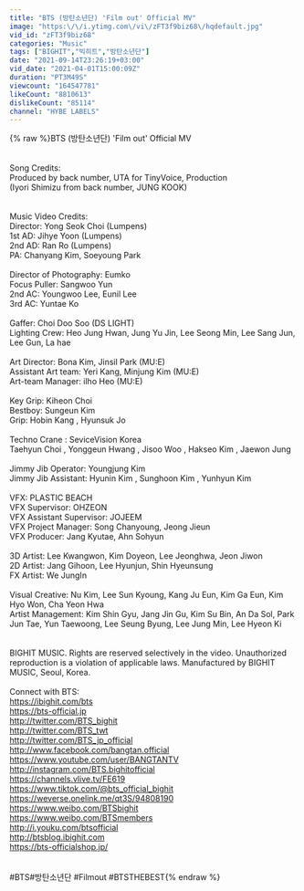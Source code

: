 ```yaml
---
title: "BTS (방탄소년단) 'Film out' Official MV"
image: "https:\/\/i.ytimg.com\/vi\/zFT3f9biz68\/hqdefault.jpg"
vid_id: "zFT3f9biz68"
categories: "Music"
tags: ["BIGHIT","빅히트","방탄소년단"]
date: "2021-09-14T23:26:19+03:00"
vid_date: "2021-04-01T15:00:09Z"
duration: "PT3M49S"
viewcount: "164547781"
likeCount: "8810613"
dislikeCount: "85114"
channel: "HYBE LABELS"
---
```

{% raw %}BTS (방탄소년단) 'Film out' Official MV<br /><br /><br />Song Credits:<br />Produced by back number, UTA for TinyVoice, Production<br />(Iyori Shimizu from back number, JUNG KOOK)<br /><br /><br />Music Video Credits:<br />Director: Yong Seok Choi (Lumpens)<br />1st AD: Jihye Yoon (Lumpens)<br />2nd AD: Ran Ro (Lumpens)<br />PA: Chanyang Kim, Soeyoung Park<br /><br />Director of Photography: Eumko<br />Focus Puller: Sangwoo Yun<br />2nd AC: Youngwoo Lee, Eunil Lee<br />3rd AC: Yuntae Ko<br /><br />Gaffer: Choi Doo Soo (DS LIGHT)<br />Lighting Crew: Heo Jung Hwan, Jung Yu Jin, Lee Seong Min, Lee Sang Jun, Lee Gun, La hae<br /><br />Art Director: Bona Kim, Jinsil Park (MU:E)<br />Assistant Art team: Yeri Kang, Minjung Kim (MU:E)<br />Art-team Manager: ilho Heo (MU:E)<br /><br />Key Grip: Kiheon Choi<br />Bestboy: Sungeun Kim<br />Grip: Hobin Kang , Hyunsuk Jo<br /><br />Techno Crane : SeviceVision Korea<br />Taehyun Choi , Yonggeun Hwang , Jisoo Woo , Hakseo Kim , Jaewon Jung<br /><br />Jimmy Jib Operator: Youngjung Kim<br />Jimmy Jib Assistant: Hyunin Kim , Sunghoon Kim , Yunhyun Kim<br /><br />VFX: PLASTIC BEACH<br />VFX Supervisor: OHZEON<br />VFX Assistant Supervisor: JOJEEM<br />VFX Project Manager: Song Chanyoung, Jeong Jieun<br />VFX Producer: Jang Kyutae, Ahn Sohyun<br /><br />3D Artist: Lee Kwangwon, Kim Doyeon, Lee Jeonghwa, Jeon Jiwon<br />2D Artist: Jang Gihoon, Lee Hyunjun, Shin Hyeunsung<br />FX Artist: We JungIn<br /><br />Visual Creative: Nu Kim, Lee Sun Kyoung, Kang Ju Eun, Kim Ga Eun, Kim Hyo Won, Cha Yeon Hwa<br />Artist Management: Kim Shin Gyu, Jang Jin Gu, Kim Su Bin, An Da Sol, Park Jun Tae, Yun Taewoong, Lee Seung Byung, Lee Jung Min, Lee Hyeon Ki<br /><br /><br />BIGHIT MUSIC. Rights are reserved selectively in the video. Unauthorized reproduction is a violation of applicable laws. Manufactured by BIGHIT MUSIC, Seoul, Korea.<br /><br />Connect with BTS: <br /><a rel="nofollow" target="blank" href="https://ibighit.com/bts​">https://ibighit.com/bts​</a> <br /><a rel="nofollow" target="blank" href="https://bts-official.jp">https://bts-official.jp</a><br /><a rel="nofollow" target="blank" href="http://twitter.com/BTS_bighit​">http://twitter.com/BTS_bighit​</a><br /><a rel="nofollow" target="blank" href="http://twitter.com/BTS_twt​">http://twitter.com/BTS_twt​</a> <br /><a rel="nofollow" target="blank" href="http://twitter.com/BTS_jp_official">http://twitter.com/BTS_jp_official</a><br /><a rel="nofollow" target="blank" href="http://www.facebook.com/bangtan.official​">http://www.facebook.com/bangtan.official​</a> <br /><a rel="nofollow" target="blank" href="https://www.youtube.com/user/BANGTANTV​">https://www.youtube.com/user/BANGTANTV​</a> <br /><a rel="nofollow" target="blank" href="http://instagram.com/BTS.bighitofficial​">http://instagram.com/BTS.bighitofficial​</a> <br /><a rel="nofollow" target="blank" href="https://channels.vlive.tv/FE619​">https://channels.vlive.tv/FE619​</a> <br /><a rel="nofollow" target="blank" href="https://www.tiktok.com/@bts_official_bighit">https://www.tiktok.com/@bts_official_bighit</a><br /><a rel="nofollow" target="blank" href="https://weverse.onelink.me/qt3S/94808190​">https://weverse.onelink.me/qt3S/94808190​</a><br /><a rel="nofollow" target="blank" href="https://www.weibo.com/BTSbighit​">https://www.weibo.com/BTSbighit​</a><br /><a rel="nofollow" target="blank" href="https://www.weibo.com/BTSmembers​">https://www.weibo.com/BTSmembers​</a> <br /><a rel="nofollow" target="blank" href="http://i.youku.com/btsofficial​">http://i.youku.com/btsofficial​</a> <br /><a rel="nofollow" target="blank" href="http://btsblog.ibighit.com​">http://btsblog.ibighit.com​</a><br /><a rel="nofollow" target="blank" href="https://bts-officialshop.jp/">https://bts-officialshop.jp/</a><br /><br /><br />#BTS​​ #방탄소년단​​ #Filmout​ #BTSTHEBEST​{% endraw %}
